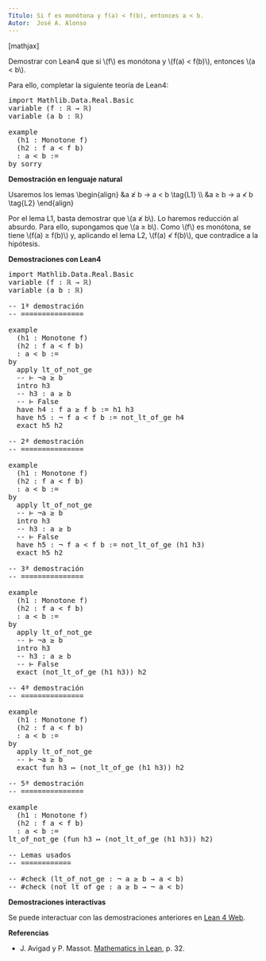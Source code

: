 ```yaml
---
Título: Si f es monótona y f(a) < f(b), entonces a < b.
Autor:  José A. Alonso
---
```


[mathjax]

Demostrar con Lean4 que si \\(f\\) es monótona y \\(f(a) < f(b)\\), entonces \\(a < b\\).

Para ello, completar la siguiente teoría de Lean4:

<pre lang="lean">
import Mathlib.Data.Real.Basic
variable (f : ℝ → ℝ)
variable (a b : ℝ)

example
  (h1 : Monotone f)
  (h2 : f a < f b)
  : a < b :=
by sorry
</pre>
<!--more-->

<b>Demostración en lenguaje natural</b>

Usaremos los lemas
\\begin{align}
   &a ≱ b → a < b \\tag{L1} \\\\
   &a ≥ b → a ≮ b \\tag{L2}
\\end{align}

Por el lema L1, basta demostrar que \\(a ≱ b\\). Lo haremos  reducción al absurdo. Para ello, supongamos que \\(a ≥ b\\). Como \\(f\\) es monótona, se tiene \\(f(a) ≥ f(b)\\) y, aplicando el lema L2, \\(f(a) ≮ f(b)\\), que contradice a la hipótesis.

<b>Demostraciones con Lean4</b>

<pre lang="lean">
import Mathlib.Data.Real.Basic
variable (f : ℝ → ℝ)
variable (a b : ℝ)

-- 1ª demostración
-- ===============

example
  (h1 : Monotone f)
  (h2 : f a < f b)
  : a < b :=
by
  apply lt_of_not_ge
  -- ⊢ ¬a ≥ b
  intro h3
  -- h3 : a ≥ b
  -- ⊢ False
  have h4 : f a ≥ f b := h1 h3
  have h5 : ¬ f a < f b := not_lt_of_ge h4
  exact h5 h2

-- 2ª demostración
-- ===============

example
  (h1 : Monotone f)
  (h2 : f a < f b)
  : a < b :=
by
  apply lt_of_not_ge
  -- ⊢ ¬a ≥ b
  intro h3
  -- h3 : a ≥ b
  -- ⊢ False
  have h5 : ¬ f a < f b := not_lt_of_ge (h1 h3)
  exact h5 h2

-- 3ª demostración
-- ===============

example
  (h1 : Monotone f)
  (h2 : f a < f b)
  : a < b :=
by
  apply lt_of_not_ge
  -- ⊢ ¬a ≥ b
  intro h3
  -- h3 : a ≥ b
  -- ⊢ False
  exact (not_lt_of_ge (h1 h3)) h2

-- 4ª demostración
-- ===============

example
  (h1 : Monotone f)
  (h2 : f a < f b)
  : a < b :=
by
  apply lt_of_not_ge
  -- ⊢ ¬a ≥ b
  exact fun h3 ↦ (not_lt_of_ge (h1 h3)) h2

-- 5ª demostración
-- ===============

example
  (h1 : Monotone f)
  (h2 : f a < f b)
  : a < b :=
lt_of_not_ge (fun h3 ↦ (not_lt_of_ge (h1 h3)) h2)

-- Lemas usados
-- ============

-- #check (lt_of_not_ge : ¬ a ≥ b → a < b)
-- #check (not_lt_of_ge : a ≥ b → ¬ a < b)
</pre>

<b>Demostraciones interactivas</b>

Se puede interactuar con las demostraciones anteriores en <a href="https://live.lean-lang.org/#url=https://raw.githubusercontent.com/jaalonso/Calculemus2/main/src/CN_de_monotona.lean" rel="noopener noreferrer" target="_blank">Lean 4 Web</a>.

<b>Referencias</b>

<ul>
<li> J. Avigad y P. Massot. <a href="https://bit.ly/3U4UjBk">Mathematics in Lean</a>, p. 32.</li>
</ul>
